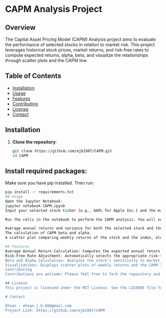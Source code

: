 # CAPM Analysis Project

## Overview

The Capital Asset Pricing Model (CAPM) Analysis project aims to evaluate the performance of selected stocks in relation to market risk. This project leverages historical stock prices, market returns, and risk-free rates to compute expected returns, alpha, beta, and visualize the relationships through scatter plots and the CAPM line.

## Table of Contents

- [Installation](#installation)
- [Usage](#usage)
- [Features](#features)
- [Contributing](#contributing)
- [License](#license)
- [Contact](#contact)

## Installation

1. **Clone the repository**:
   ```bash
   git clone https://github.com/ejb1987/CAPM.git
   cd CAPM
## Install required packages:
Make sure you have pip installed. Then run:
   ```bash
   pip install -r requirements.txt
## Usage
Open the Jupyter Notebook:
jupyter notebook CAPM.ipynb
Input your selected stock ticker (e.g., AAPL for Apple Inc.) and the market index (e.g., ^GSPC for S&P 500). If the stock is a UK company, use the format ticker.L (e.g., BP.L for BP).

Run the cells in the notebook to perform the CAPM analysis. You will see:

Average annual returns and variance for both the selected stock and the market index.
The calculation of CAPM beta and alpha.
A scatter plot comparing weekly returns of the stock and the index, along with the CAPM line.

## Features
Average Annual Return Calculation: Computes the expected annual return for the selected stock and market index.
Risk-Free Rate Adjustment: Automatically selects the appropriate risk-free rate based on the stock's market.
Beta and Alpha Calculation: Analyzes the stock’s sensitivity to market movements and calculates its excess return.
Visualizations: Displays scatter plots of weekly returns and the CAPM line for better insights.
Contributing
Contributions are welcome! Please feel free to fork the repository and submit a pull request. If you have any suggestions or find any bugs, please open an issue.

## License
This project is licensed under the MIT License. See the LICENSE file for details.

# Contact

Ehsan - ehsan.j.b.66@gmail.com
Project Link: https://github.com/ejb1987/CAPM
